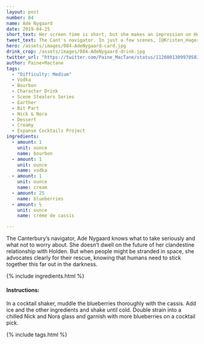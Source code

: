 ```yaml
---
layout: post
number: 84
name: Ade Nygaard
date: 2019-04-25
short_text: Her screen time is short, but she makes an impression on Holden and the audience. 
tweet_text: The Cant's navigator. In just a few scenes, [@Kristen_Hager](https://twitter.com/Kristen_Hager) makes the character 3-dimensional by voicing real concerns with a nonchalant mask, showing us why Holden cares about her and why we should.
hero: /assets/images/084-AdeNygaard-card.jpg
drink_crop: /assets/images/084-AdeNygaard-drink.jpg
twitter_url: "https://twitter.com/Paine_MacTane/status/1120801309970583552"
author: Paine×Mactane
tags:
  - "Difficulty: Medium"
  - Vodka
  - Bourbon
  - Character Drink
  - Scene Stealers Series
  - Earther
  - Bit Part
  - Nick & Nora
  - Dessert
  - Creamy
  - Expanse Cocktails Project
ingredients:
  - amount: 1
    unit: ounce
    name: bourbon
  - amount: 1
    unit: ounce
    name: vodka
  - amount: 1
    unit: ounce
    name: cream
  - amount: 25
    name: blueberries
  - amount: ½
    unit: ounce
    name: créme de cassis

---
```


The Canterbury’s navigator, Ade Nygaard knows what to take seriously and what not to worry about. She doesn’t dwell on the future of her clandestine relationship with Holden. But when people might be stranded in space, she advocates clearly for their rescue, knowing that humans need to stick together this far out in the darkness.

{% include ingredients.html %}

#### Instructions:

In a cocktail shaker, muddle the blueberries thoroughly with the cassis. Add ice and the other ingredients and shake until cold. Double strain into a chilled Nick and Nora glass and garnish with more blueberries on a cocktail pick.

{% include tags.html %}
